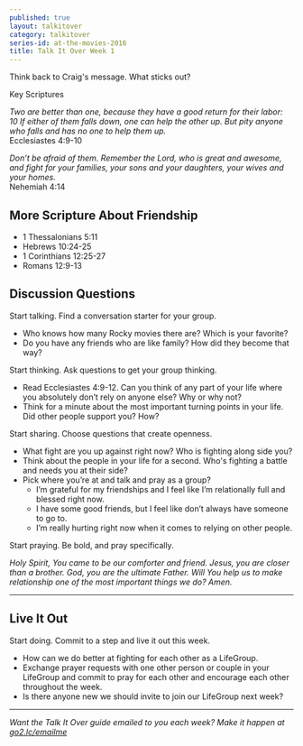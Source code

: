 ```yaml
---
published: true
layout: talkitover
category: talkitover
series-id: at-the-movies-2016
title: Talk It Over Week 1
---
```


<p class="lead">Think back to Craig's message. What sticks out?</p> 

Key Scriptures

_Two are better than one, because they have a good return for their labor: 10 If either of them falls down, one can help the other up. But pity anyone who falls and has no one to help them up._   
Ecclesiastes 4:9-10  

_Don’t be afraid of them. Remember the Lord, who is great and awesome, and fight for your families, your sons and your daughters, your wives and your homes._   
Nehemiah 4:14

## More Scripture About Friendship
*	1 Thessalonians 5:11	
*	Hebrews 10:24-25
*	1 Corinthians 12:25-27
* Romans 12:9-13

## Discussion Questions
<p class="lead">Start talking. Find a conversation starter for your group.</p> 

*	Who knows how many Rocky movies there are? Which is your favorite?
*	Do you have any friends who are like family? How did they become that way?

<p class="lead">Start thinking. Ask questions to get your group thinking.</p> 

*	Read Ecclesiastes 4:9-12. Can you think of any part of your life where you absolutely don’t rely on anyone else? Why or why not? 
*	Think for a minute about the most important turning points in your life. Did other people support you? How?
 
<p class="lead">Start sharing. Choose questions that create openness.</p> 

* What fight are you up against right now? Who is fighting along side you?
* Think about the people in your life for a second. Who's fighting a battle and needs you at their side?
* Pick where you’re at and talk and pray as a group?
  * I’m grateful for my friendships and I feel like I’m relationally full and blessed right now.
  * I have some good friends, but I feel like don’t always have someone to go to.
  * I’m really hurting right now when it comes to relying on other people.

<p class="lead">Start praying. Be bold, and pray specifically.</p> 

_Holy Spirit, You came to be our comforter and friend. Jesus, you are closer than a brother. God, you are the ultimate Father. Will You help us to make relationship one of the most important things we do? Amen._

* * *

## Live It Out
<p class="lead">Start doing. Commit to a step and live it out this week.</p>

* How can we do better at fighting for each other as a LifeGroup.
* Exchange prayer requests with one other person or couple in your LifeGroup and commit to pray for each other and encourage each other throughout the week.
* Is there anyone new we should invite to join our LifeGroup next week?

* * *

_Want the Talk It Over guide emailed to you each week? Make it happen at [go2.lc/emailme](http://info.life.church/talkitover)_
